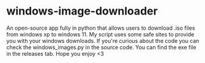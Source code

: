 # windows-image-downloader
An open-source app fully in python that allows users to download .iso files from windows xp to windows 11. My script uses some safe sites to provide you with your windows downloads. If you're curious about the code you can check the windows_images.py in the source code. You can find the exe file in the releases tab. Hope you enjoy <3
